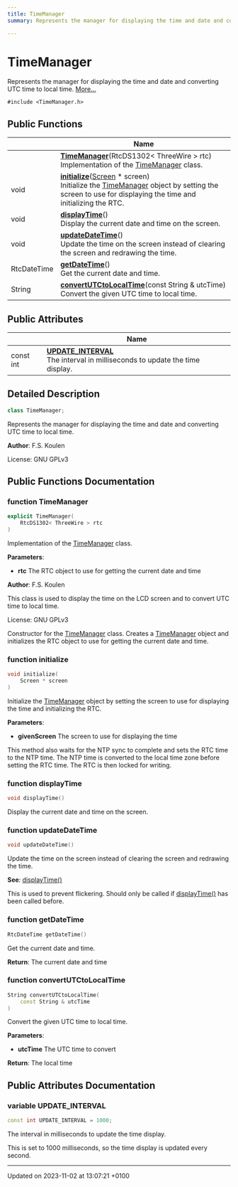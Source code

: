 ```yaml
---
title: TimeManager
summary: Represents the manager for displaying the time and date and converting UTC time to local time. 

---
```


# TimeManager



Represents the manager for displaying the time and date and converting UTC time to local time.  [More...](#detailed-description)


`#include <TimeManager.h>`

## Public Functions

|                | Name           |
| -------------- | -------------- |
| | **[TimeManager](/embedded/class_time_manager/#function-timemanager)**(RtcDS1302< ThreeWire > rtc)<br>Implementation of the [TimeManager](/embedded/class_time_manager/) class.  |
| void | **[initialize](/embedded/class_time_manager/#function-initialize)**([Screen](/embedded/class_screen/) * screen)<br>Initialize the [TimeManager](/embedded/class_time_manager/) object by setting the screen to use for displaying the time and initializing the RTC.  |
| void | **[displayTime](/embedded/class_time_manager/#function-displaytime)**()<br>Display the current date and time on the screen.  |
| void | **[updateDateTime](/embedded/class_time_manager/#function-updatedatetime)**()<br>Update the time on the screen instead of clearing the screen and redrawing the time.  |
| RtcDateTime | **[getDateTime](/embedded/class_time_manager/#function-getdatetime)**()<br>Get the current date and time.  |
| String | **[convertUTCtoLocalTime](/embedded/class_time_manager/#function-convertutctolocaltime)**(const String & utcTime)<br>Convert the given UTC time to local time.  |

## Public Attributes

|                | Name           |
| -------------- | -------------- |
| const int | **[UPDATE_INTERVAL](/embedded/class_time_manager/#variable-update_interval)** <br>The interval in milliseconds to update the time display.  |

## Detailed Description

```cpp
class TimeManager;
```

Represents the manager for displaying the time and date and converting UTC time to local time. 

**Author**: F.S. Koulen


License: GNU GPLv3 

## Public Functions Documentation

### function TimeManager

```cpp
explicit TimeManager(
    RtcDS1302< ThreeWire > rtc
)
```

Implementation of the [TimeManager](/embedded/class_time_manager/) class. 

**Parameters**: 

  * **rtc** The RTC object to use for getting the current date and time 


**Author**: F.S. Koulen

This class is used to display the time on the LCD screen and to convert UTC time to local time.


License: GNU GPLv3 

 Constructor for the [TimeManager](/embedded/class_time_manager/) class. Creates a [TimeManager](/embedded/class_time_manager/) object and initializes the RTC object to use for getting the current date and time.


### function initialize

```cpp
void initialize(
    Screen * screen
)
```

Initialize the [TimeManager](/embedded/class_time_manager/) object by setting the screen to use for displaying the time and initializing the RTC. 

**Parameters**: 

  * **givenScreen** The screen to use for displaying the time 


This method also waits for the NTP sync to complete and sets the RTC time to the NTP time. The NTP time is converted to the local time zone before setting the RTC time. The RTC is then locked for writing.


### function displayTime

```cpp
void displayTime()
```

Display the current date and time on the screen. 

### function updateDateTime

```cpp
void updateDateTime()
```

Update the time on the screen instead of clearing the screen and redrawing the time. 

**See**: [displayTime()](/embedded/class_time_manager/#function-displaytime)

This is used to prevent flickering. Should only be called if [displayTime()](/embedded/class_time_manager/#function-displaytime) has been called before.


### function getDateTime

```cpp
RtcDateTime getDateTime()
```

Get the current date and time. 

**Return**: The current date and time 

### function convertUTCtoLocalTime

```cpp
String convertUTCtoLocalTime(
    const String & utcTime
)
```

Convert the given UTC time to local time. 

**Parameters**: 

  * **utcTime** The UTC time to convert 


**Return**: The local time 

## Public Attributes Documentation

### variable UPDATE_INTERVAL

```cpp
const int UPDATE_INTERVAL = 1000;
```

The interval in milliseconds to update the time display. 

This is set to 1000 milliseconds, so the time display is updated every second. 


-------------------------------

Updated on 2023-11-02 at 13:07:21 +0100